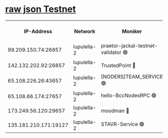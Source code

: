 [raw json Testnet](https://rpc-check.jaclalt.stavr.tech/jaclalt/rpc-jaclalt-result.json)
=

<table><tr><th>IP-Address</th><th>Network</th><th>Moniker</th><th>Latest Block Height</th><th>Earliest Block Height</th><th>Catching Up</th><th>Tx Index</th><th>Voting Power</th><th>Scan Time</th></tr><tr><td>99.209.150.74:26857</td><td>lupulella-2</td><td>praetor-jackal-testnet-validator 🟢</td><td>6546388</td><td>6247155</td><td>False</td><td>on</td><td>0</td><td>2024-02-06T19:33:06.304877593UTC</td></tr><tr><td>142.132.202.92:26857</td><td>lupulella-2</td><td>TrustedPoint 🔴</td><td>6546389</td><td>6282001</td><td>False</td><td>off</td><td>5</td><td>2024-02-06T19:33:15.635279758UTC</td></tr><tr><td>65.108.226.26:43657</td><td>lupulella-2</td><td>[NODERS]TEAM_SERVICE 🟢</td><td>6546389</td><td>6282001</td><td>False</td><td>on</td><td>0</td><td>2024-02-06T19:33:16.086320302UTC</td></tr><tr><td>65.108.66.174:27657</td><td>lupulella-2</td><td>hello-BccNodesRPC 🟢</td><td>6546389</td><td>6394001</td><td>False</td><td>on</td><td>0</td><td>2024-02-06T19:33:12.928643021UTC</td></tr><tr><td>173.249.56.120:29657</td><td>lupulella-2</td><td>moodman 🔴</td><td>6546389</td><td>6446389</td><td>False</td><td>off</td><td>940134</td><td>2024-02-06T19:33:15.336834209UTC</td></tr><tr><td>135.181.210.171:19127</td><td>lupulella-2</td><td>STAVR-Service 🟢</td><td>6546387</td><td>6545001</td><td>False</td><td>on</td><td>0</td><td>2024-02-06T19:33:04.598194092UTC</td></tr></table>
